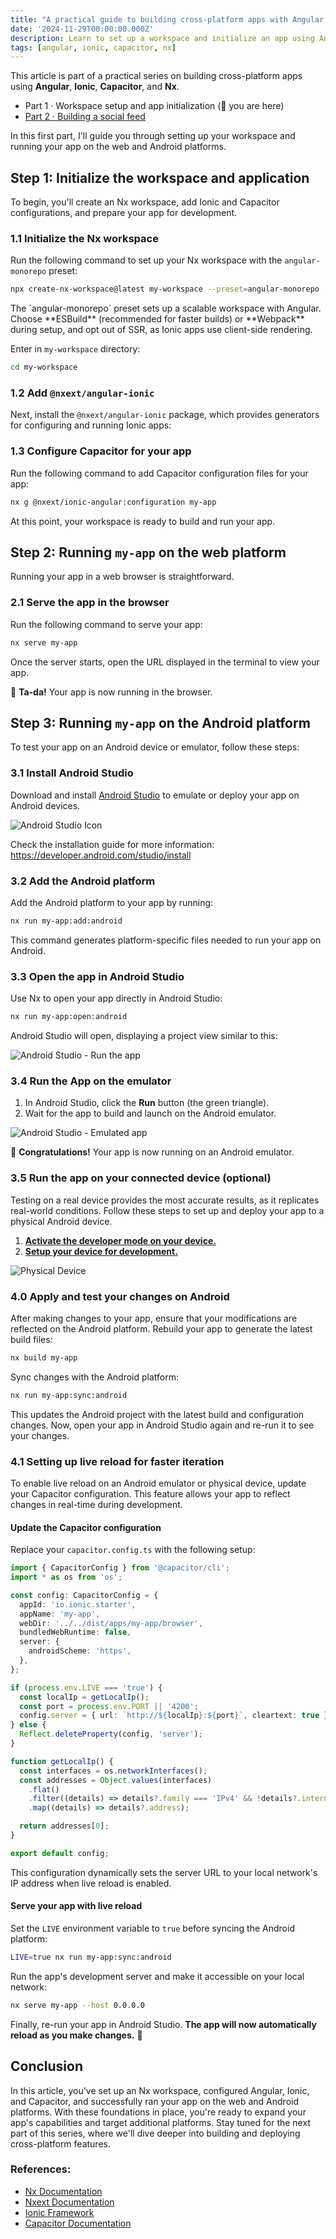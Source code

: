 ```yaml
---
title: "A practical guide to building cross-platform apps with Angular, Ionic, Capacitor, and Nx · Part 1 · Workspace setup and app initialization"
date: '2024-11-29T00:00:00.000Z'
description: Learn to set up a workspace and initialize an app using Angular, Ionic, Capacitor, and Nx for cross-platform development.
tags: [angular, ionic, capacitor, nx]
---
```


This article is part of a practical series on building cross-platform apps using **Angular**, **Ionic**, **Capacitor**, and **Nx**.

- Part 1 · Workspace setup and app initialization (📍 you are here)
- [Part 2 · Building a social feed](/a-practical-guide-to-building-cross-platform-apps-with-angular-ionic-capacitor-and-nx-part-2/)

In this first part, I'll guide you through setting up your workspace and running your app on the web and Android platforms.

## Step 1: Initialize the workspace and application

To begin, you'll create an Nx workspace, add Ionic and Capacitor configurations, and prepare your app for development.

### 1.1 Initialize the Nx workspace

Run the following command to set up your Nx workspace with the `angular-monorepo` preset:

```bash
npx create-nx-workspace@latest my-workspace --preset=angular-monorepo
```

<Note>
The `angular-monorepo` preset sets up a scalable workspace with Angular. <br/>
Choose **ESBuild** (recommended for faster builds) or **Webpack** during setup, and opt out of SSR, as Ionic apps use client-side rendering.
</Note>

Enter in `my-workspace` directory:

```bash
cd my-workspace
```

### 1.2 Add `@nxext/angular-ionic`

Next, install the `@nxext/angular-ionic` package, which provides generators for configuring and running Ionic apps:

### 1.3 Configure Capacitor for your app

Run the following command to add Capacitor configuration files for your app:

```bash
nx g @nxext/ionic-angular:configuration my-app
```

At this point, your workspace is ready to build and run your app.

## Step 2: Running `my-app` on the web platform

Running your app in a web browser is straightforward.

### 2.1 Serve the app in the browser

Run the following command to serve your app:

```bash
nx serve my-app
```

Once the server starts, open the URL displayed in the terminal to view your app.



🌈 **Ta-da!** Your app is now running in the browser.

## Step 3: Running `my-app` on the Android platform

To test your app on an Android device or emulator, follow these steps:

### 3.1 Install Android Studio

Download and install [Android Studio](https://developer.android.com/studio) to emulate or deploy your app on Android devices.

![Android Studio Icon](./studio.svg)

<Note>Check the installation guide for more information: https://developer.android.com/studio/install</Note>

### 3.2 Add the Android platform

Add the Android platform to your app by running:

```bash
nx run my-app:add:android
```

This command generates platform-specific files needed to run your app on Android.

### 3.3 Open the app in Android Studio

Use Nx to open your app directly in Android Studio:

```bash
nx run my-app:open:android
```

Android Studio will open, displaying a project view similar to this:

![Android Studio - Run the app](./run.png)

### 3.4 Run the App on the emulator

1. In Android Studio, click the **Run** button (the green triangle).
2. Wait for the app to build and launch on the Android emulator.

![Android Studio - Emulated app](./app.png)

🌟 **Congratulations!** Your app is now running on an Android emulator.

### 3.5 Run the app on your connected device (optional)

Testing on a real device provides the most accurate results, as it replicates real-world conditions. Follow these steps to set up and deploy your app to a physical Android device.

1. [**Activate the developer mode on your device.**](https://developer.android.com/studio/debug/dev-options)
2. [**Setup your device for development.**](https://developer.android.com/studio/run/device)

![Physical Device](./device.png)

### 4.0 Apply and test your changes on Android

After making changes to your app, ensure that your modifications are reflected on the Android platform. Rebuild your app to generate the latest build files:

```bash
nx build my-app
```

Sync changes with the Android platform:

```bash
nx run my-app:sync:android
```

This updates the Android project with the latest build and configuration changes. Now, open your app in Android Studio again and re-run it to see your changes.

### 4.1 Setting up live reload for faster iteration

To enable live reload on an Android emulator or physical device, update your Capacitor configuration. This feature allows your app to reflect changes in real-time during development.

#### Update the Capacitor configuration

Replace your `capacitor.config.ts` with the following setup:

```ts
import { CapacitorConfig } from '@capacitor/cli';
import * as os from 'os';

const config: CapacitorConfig = {
  appId: 'io.ionic.starter',
  appName: 'my-app',
  webDir: '../../dist/apps/my-app/browser',
  bundledWebRuntime: false,
  server: {
    androidScheme: 'https',
  },
};

if (process.env.LIVE === 'true') {
  const localIp = getLocalIp();
  const port = process.env.PORT || '4200';
  config.server = { url: `http://${localIp}:${port}`, cleartext: true };
} else {
  Reflect.deleteProperty(config, 'server');
}

function getLocalIp() {
  const interfaces = os.networkInterfaces();
  const addresses = Object.values(interfaces)
    .flat()
    .filter((details) => details?.family === 'IPv4' && !details?.internal)
    .map((details) => details?.address);

  return addresses[0];
}

export default config;
```

<Note>This configuration dynamically sets the server URL to your local network's IP address when live reload is enabled.</Note>

#### Serve your app with live reload

Set the `LIVE` environment variable to `true` before syncing the Android platform:

```bash
LIVE=true nx run my-app:sync:android
```

Run the app's development server and make it accessible on your local network:

```bash
nx serve my-app --host 0.0.0.0
```

Finally, re-run your app in Android Studio. **The app will now automatically reload as you make changes.** 🚀

## Conclusion

In this article, you've set up an Nx workspace, configured Angular, Ionic, and Capacitor, and successfully ran your app on the web and Android platforms. With these foundations in place, you're ready to expand your app's capabilities and target additional platforms. Stay tuned for the next part of this series, where we'll dive deeper into building and deploying cross-platform features.

### References:

- [Nx Documentation](https://nx.dev)
- [Nxext Documentation](https://nxext.dev/)
- [Ionic Framework](https://ionicframework.com)
- [Capacitor Documentation](https://capacitorjs.com)
